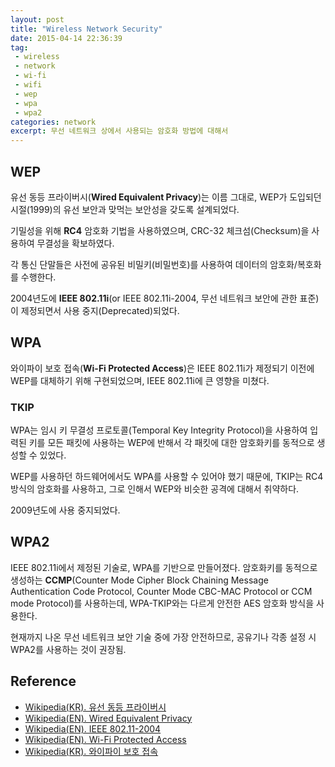 ```yaml
---
layout: post
title: "Wireless Network Security"
date: 2015-04-14 22:36:39
tag:
 - wireless
 - network
 - wi-fi
 - wifi
 - wep
 - wpa
 - wpa2
categories: network
excerpt: 무선 네트워크 상에서 사용되는 암호화 방법에 대해서
---
```

## WEP ##
유선 동등 프라이버시(**Wired Equivalent Privacy**)는 이름 그대로, WEP가 도입되던 시절(1999)의 유선 보안과 맞먹는 보안성을 갖도록 설계되었다.

기밀성을 위해 **RC4** 암호화 기법을 사용하였으며, CRC-32 체크섬(Checksum)을 사용하여 무결성을 확보하였다.

각 통신 단말들은 사전에 공유된 비밀키(비밀번호)를 사용하여 데이터의 암호화/복호화를 수행한다.

2004년도에 **IEEE 802.11i**(or IEEE 802.11i-2004, 무선 네트워크 보안에 관한 표준)이 제정되면서 사용 중지(Deprecated)되었다.

## WPA ##
와이파이 보호 접속(**Wi-Fi Protected Access**)은 IEEE 802.11i가 제정되기 이전에 WEP를 대체하기 위해 구현되었으며, IEEE 802.11i에 큰 영향을 미쳤다.

### TKIP ###
WPA는 임시 키 무결성 프로토콜(Temporal Key Integrity Protocol)을 사용하여 입력된 키를 모든 패킷에 사용하는 WEP에 반해서 각 패킷에 대한 암호화키를 동적으로 생성할 수 있었다.

WEP를 사용하던 하드웨어에서도 WPA를 사용할 수 있어야 했기 때문에, TKIP는 RC4 방식의 암호화를 사용하고, 그로 인해서 WEP와 비슷한 공격에 대해서 취약하다.

2009년도에 사용 중지되었다.

## WPA2 ##
IEEE 802.11i에서 제정된 기술로, WPA를 기반으로 만들어졌다. 
암호화키를 동적으로 생성하는 **CCMP**(Counter Mode Cipher Block Chaining Message Authentication Code Protocol, Counter Mode CBC-MAC Protocol or CCM mode Protocol)를 사용하는데, WPA-TKIP와는 다르게 안전한 AES 암호화 방식을 사용한다.

현재까지 나온 무선 네트워크 보안 기술 중에 가장 안전하므로, 공유기나 각종 설정 시 WPA2를 사용하는 것이 권장됨.

## Reference ##

- [Wikipedia(KR). 유선 동등 프라이버시](http://ko.wikipedia.org/wiki/%EC%9C%A0%EC%84%A0_%EB%8F%99%EB%93%B1_%ED%94%84%EB%9D%BC%EC%9D%B4%EB%B2%84%EC%8B%9C)
- [Wikipedia(EN). Wired Equivalent Privacy](http://en.wikipedia.org/wiki/Wired_Equivalent_Privacy)
- [Wikipedia(EN). IEEE 802.11-2004](http://en.wikipedia.org/wiki/IEEE_802.11i-2004)
- [Wikipedia(EN). Wi-Fi Protected Access](http://en.wikipedia.org/wiki/Wi-Fi_Protected_Access)
- [Wikipedia(KR). 와이파이 보호 접속](http://ko.wikipedia.org/wiki/%EC%99%80%EC%9D%B4%ED%8C%8C%EC%9D%B4_%EB%B3%B4%ED%98%B8_%EC%A0%91%EC%86%8D)